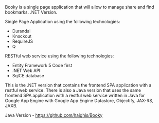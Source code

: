 Booky is a single page application that will allow to manage share and find bookmarks. .NET Version.

Single Page Application using the following technologies:
- Durandal
- Knockout
- RequireJS
- Q

RESTful web service using the following technologies:

- Entity Framework 5 Code first
- .NET Web API
- SqlCE database 

This is the .NET version that contains the frontend SPA application with a restful web service. There is also a Java version that uses the same frontend SPA application with a restful web service written in Java for Google App Engine with Google App Engine Datastore, Objectify, JAX-RS, JAXB.

Java Version - https://github.com/haighis/Booky